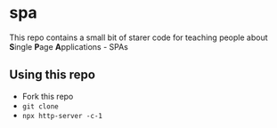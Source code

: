 # spa

This repo contains a small bit of starer code for teaching people about **S**ingle **P**age **A**pplications - SPAs

## Using this repo
- Fork this repo
- `git clone`
- `npx http-server -c-1`